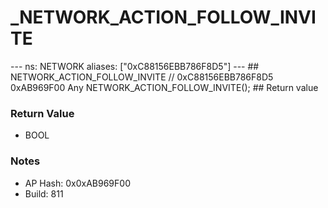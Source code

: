 # _NETWORK_ACTION_FOLLOW_INVITE

--- ns: NETWORK aliases: ["0xC88156EBB786F8D5"] --- ## NETWORK_ACTION_FOLLOW_INVITE  // 0xC88156EBB786F8D5 0xAB969F00 Any NETWORK_ACTION_FOLLOW_INVITE();   ## Return value

### Return Value
* BOOL

### Notes
* AP Hash: 0x0xAB969F00
* Build: 811


